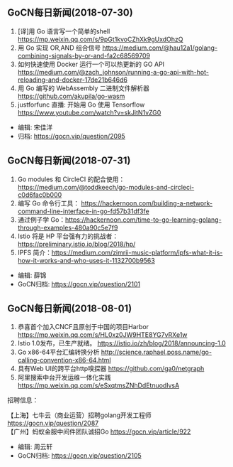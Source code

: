 ## GoCN每日新闻(2018-07-30)

1. [译]用 Go 语言写一个简单的shell https://mp.weixin.qq.com/s/9pGt1kvoCZhXk9gUxdOhzQ
2. 用 Go 实现 OR,AND 组合信号 https://medium.com/@hau12a1/golang-combining-signals-by-or-and-fa2c68569709
3. 如何快速使用 Docker 运行一个可以热更新的 GO API https://medium.com/@zach_johnson/running-a-go-api-with-hot-reloading-and-docker-17de21b646d6
4. 用 Go 编写的 WebAssembly 二进制文件解析器 https://github.com/akupila/go-wasm
5. justforfunc 直播: 开始用 Go 使用 Tensorflow https://www.youtube.com/watch?v=skJitN1vZG0

* 编辑: 宋佳洋
* 归档: https://gocn.vip/question/2095

## GoCN每日新闻(2018-07-31)

1. Go modules 和 CircleCI 的配合使用： https://medium.com/@toddkeech/go-modules-and-circleci-c0d6fac0b000
2. 编写 Go 命令行工具： https://hackernoon.com/building-a-network-command-line-interface-in-go-fd57b31df3fe 
3. 通过例子学 Go：https://hackernoon.com/time-to-go-learning-golang-through-examples-480a90c5e7f9
4. Istio 将是 HP 平台强有力的挑战者：https://preliminary.istio.io/blog/2018/hp/
5. IPFS 简介：https://medium.com/zimrii-music-platform/ipfs-what-it-is-how-it-works-and-who-uses-it-1132700b9563


* 编辑: 薛锦
* GoCN归档:  https://gocn.vip/question/2101

## GoCN每日新闻(2018-08-01)

1. 恭喜首个加入CNCF且原创于中国的项目Harbor https://mp.weixin.qq.com/s/HL0xz0JW9HTE8YG7vRXe1w
2. Istio 1.0发布，已生产就绪。 https://istio.io/zh/blog/2018/announcing-1.0
3. Go x86-64平台汇编转换分析 http://science.raphael.poss.name/go-calling-convention-x86-64.html
4. 具有Web UI的跨平台http嗅探器 https://github.com/ga0/netgraph
5. 阿里搜索中台开发运维一体化实践 https://mp.weixin.qq.com/s/eSxqtmsZNhDdEtnuodlvsA

招聘信息：

【上海】七牛云（商业运营）招聘golang开发工程师 https://gocn.vip/question/2087  
【广州】蚂蚁金服中间件团队诚招Go https://gocn.vip/article/922

* 编辑: 周云轩
* GoCN归档:  https://gocn.vip/question/2105
